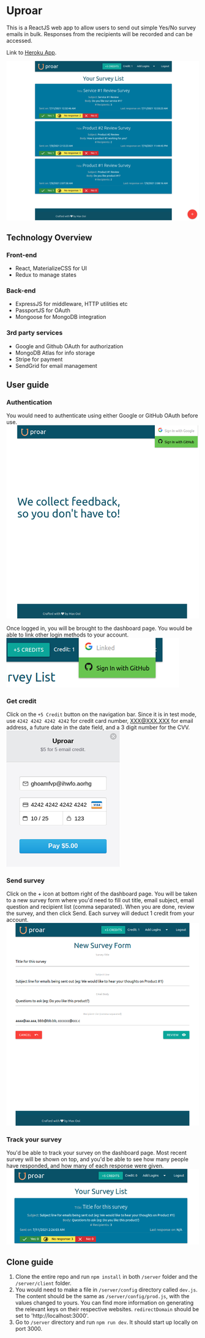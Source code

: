 # Uproar
This is a ReactJS web app to allow users to send out simple Yes/No survey emails in bulk. Responses from the recipients will be recorded and can be accessed.

Link to [Heroku App](https://uproar.herokuapp.com/).

<kbd>![Dashboard](https://github.com/wxo15/uproar/blob/main/screenshots/dashboard.png)</kbd>

## Technology Overview

### Front-end
* React, MaterializeCSS for UI
* Redux to manage states

### Back-end
* ExpressJS for middleware, HTTP utilities etc
* PassportJS for OAuth
* Mongoose for MongoDB integration

### 3rd party services
* Google and Github OAuth for authorization
* MongoDB Atlas for info storage
* Stripe for payment
* SendGrid for email management


## User guide
### Authentication
You would need to authenticate using either Google or GitHub OAuth before use. 
<kbd>![Login](https://github.com/wxo15/uproar/blob/main/screenshots/login.png)</kbd>

Once logged in, you will be brought to the dashboard page. You would be able to link other login methods to your account.
<kbd>![Add-login](https://github.com/wxo15/uproar/blob/main/screenshots/add-login.png)</kbd>

### Get credit
Click on the `+5 Credit` button on the navigation bar. Since it is in test mode, use `4242 4242 4242 4242` for credit card number, XXX@XXX.XXX for email address, a future date in the date field, and a 3 digit number for the CVV.
<kbd>![Payment](https://github.com/wxo15/uproar/blob/main/screenshots/payment.png)</kbd>

### Send survey
Click on the + icon at bottom right of the dashboard page. You will be taken to a new survey form where you'd need to fill out title, email subject, email question and recipient list (comma separated). When you are done, review the survey, and then click Send. Each survey will deduct 1 credit from your account.
<kbd>![Survey](https://github.com/wxo15/uproar/blob/main/screenshots/survey.png)</kbd>

### Track your survey
You'd be able to track your survey on the dashboard page. Most recent survey will be shown on top, and you'd be able to see how many people have responded, and how many of each response were given.
<kbd>![Track-survey](https://github.com/wxo15/uproar/blob/main/screenshots/track-survey.png)</kbd>

## Clone guide
1. Clone the entire repo and run `npm install` in both `/server` folder and the `/server/client` folder.
2. You would need to make a file in `/server/config` directory called `dev.js`. The content should be the same as `/server/config/prod.js`, with the values changed to yours. You can find more information on generating the relevant keys on their respective websites. `redirectDomain` should be set to 'http://localhost:3000'.
3. Go to `/server` directory and run `npm run dev`. It should start up locally on port 3000.

